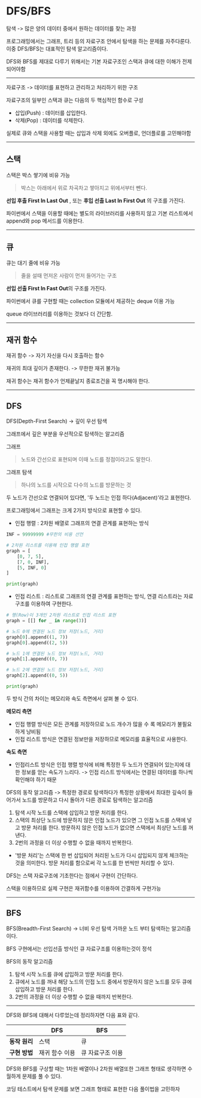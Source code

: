 DFS/BFS
====
탐색 -> 많은 양의 데이터 중에서 원하는 데이터를 찾는 과정

프로그래밍에서는 그래프, 트리 등의 자료구조 안에서 탐색을 하는 문제를 자주다룬다.
이중 DFS/BFS는 대표적인 탐색 알고리즘이다.

DFS와 BFS를 제대로 다루기 위해서는 기본 자료구조인 스택과 큐에 대한 이해가 전제되어야함


---
자료구조 -> 데이터를 표현하고 관리하고 처리하기 위한 구조

자료구조의 일부인 스택과 큐는 다음의 두 핵심적인 함수로 구성
- 삽입(Push) : 데이터를 삽입한다.
- 삭제(Pop) : 데이터를 삭제한다.

실제로 큐와 스택을 사용할 때는 삽입과 삭제 외에도 오버플로, 언더플로를 고민해야함

---
## 스택
스택은 박스 쌓기에 비유 가능
> 박스는 아래에서 위로 차곡차고 쌓아지고 위에서부터 뺀다.

**선입 후출 First In Last Out**
, 또는 
**후입 선출 Last In First Out**
의 구조를 가진다.

파이썬에서 스택을 이용할 때에는 별도의 라이브러리를 사용하지 않고 기본 리스트에서 append와 pop 메서드를 이용한다.

---
## 큐
큐는 대기 줄에 비유 가능
> 줄을 설때 먼저온 사람이 먼저 들어가는 구조

**선입 선출 First In Fast Out**의 구조를 가진다.

파이썬에서 큐를 구현할 때는 collection 모듈에서 제공하는 deque 이용 가능

queue 라이브러리를 이용하는 것보다 더 간단함.

---
## 재귀 함수
재귀 함수 -> 자기 자신을 다시 호출하는 함수

재귀의 최대 깊이가 존재한다. -> 무한한 재귀 불가능

재귀 함수는 재귀 함수가 언제끝날지 종료조건을 꼭 명시해야 한다.

---
## DFS
DFS(Depth-First Search) -> 깊이 우선 탐색

그래프에서 깊은 부분을 우선적으로 탐색하는 알고리즘

그래프
> 노드와 간선으로 표현되며 이때 노드를 정점이라고도 말한다.

그래프 탐색
> 하나의 노드를 시작으로 다수의 노드를 방문하는 것

두 노드가 간선으로 연결되어 있다면, '두 노드는 인접 하다(Adjacent)'라고 표현한다.

프로그래밍에서 그래프는 크게 2가지 방식으로 표현할 수 있다.
- 인접 행렬 : 2차원 배열로 그래프의 연결 관계를 표현하는 방식

``` python
INF = 99999999 #무한의 비용 선언

# 2차원 리스트를 이용해 인접 행렬 표현
graph = [
    [0, 7, 5],
    [7, 0, INF],
    [5, INF, 0]
]

print(graph)
```
- 인접 리스트 : 리스트로 그래프의 연결 관계를 표현하는 방식, 연결 리스트라는 자료구조를 이용하여 구현한다.

``` python
# 행(Row)이 3개인 2차원 리스트로 인접 리스트 표현
graph = [[] for _ in range(3)]

# 노드 0에 연결된 노드 정보 저장(노드, 거리)
graph[0].append((1, 7))
graph[0].append((2, 5))

# 노드 1에 연결된 노드 정보 저장(노드, 거리)
graph[1].append((0, 7))

# 노드 2에 연결된 노드 정보 저장(노드, 거리)
graph[2].append((0, 5))

print(graph)
```

두 방식 간의 차이는 메모리와 속도 측면에서 살펴 볼 수 있다.

**메모리 측면**
- 인접 행렬 방식은 모든 관계를 저장하므로 노드 개수가 많을 수 록 메모리가 불필요하게 낭비됨
- 인접 리스트 방식은 연결된 정보만을 저장하므로 메모리를 효율적으로 사용한다.

**속도 측면**
- 인접리스트 방식은 인접 행렬 방식에 비해 특정한 두 노드가 연결되어 있는지에 대한 정보를 얻는 속도가 느리다. -> 인접 리스트 방식에서는 연결된 데이터를 하나씩 확인해야 하기 때문


DFS의 동작 알고리즘
-> 특정한 경로로 탐색하다가 특정한 상황에서 최대한 깊숙이 들어가서 노드를 방문하고 다시 돌아가 다른 경로로 탐색하는 알고리즘
1. 탐색 시작 노드를 스택에 삽입하고 방문 처리를 한다.
2. 스택의 최상단 노드에 방문하지 않은 인접 노드가 있으면 그 인접 노드를 스택에 넣고 방문 처리를 한다. 방문하지 않은 인접 노드가 없으면 스택에서 최상단 노드를 꺼낸다.
3. 2번의 과정을 더 이상 수행할 수 없을 때까지 반복한다.
- '방문 처리'는 스택에 한 번 삽입되어 처리된 노드가 다시 삽입되지 않게 체크하는 것을 의미한다. 방문 처리를 함으로써 각 노드를 한 번씩만 처리할 수 있다.

DFS는 스택 자료구조에 기초한다는 점에서 구현이 간단하다.

스택을 이용하므로 실제 구현은 재귀함수를 이용하여 간결하게 구현가능

---
## BFS
BFS(Breadth-First Search) -> 너비 우선 탐색
가까운 노드 부터 탐색하는 알고리즘이다.

BFS 구현에서는 선입선출 방식인 큐 자료구조를 이용하는것이 정석

BFS의 동작 알고리즘
1. 탐색 시작 노드를 큐에 삽입하고 방문 처리를 한다.
2. 큐에서 노드를 꺼내 해당 노드의 인접 노드 중에서 방문하지 않은 노드를 모두 큐에 삽입하고 방문 처리를 한다.
3. 2번의 과정을 더 이상 수행할 수 없을 때까지 반복한다.

---
DFS와 BFS에 대해서 다루었는데 정리하자면 다음 표와 같다.

||DFS|BFS|
|---|---|---|
|**동작 원리**|스택|큐|
|**구현 방법**|재귀 함수 이용|큐 자료구조 이용|

DFS와 BFS를 구상할 때는 1차원 배열이나 2차원 배열또한 그래프 형태로 생각하면 수월하게 문제를 풀 수 있다.

코딩 테스트에서 탐색 문제를 보면 그래프 형태로 표현한 다음 풀이법을 고민하자